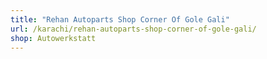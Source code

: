 ```yaml
---
title: "Rehan Autoparts Shop Corner Of Gole Gali"
url: /karachi/rehan-autoparts-shop-corner-of-gole-gali/
shop: Autowerkstatt
---
```

